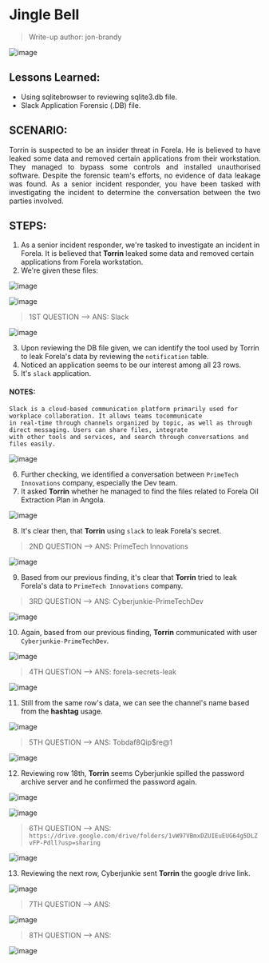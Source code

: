 # Jingle Bell
> Write-up author: jon-brandy

![image](https://github.com/jon-brandy/hackthebox/assets/70703371/5971ad1c-2977-47e0-951e-2fc180541d05)


## Lessons Learned:
- Using sqlitebrowser to reviewing sqlite3.db file.
- Slack Application Forensic (.DB) file.

## SCENARIO:

<p align="justify">
Torrin is suspected to be an insider threat in Forela. He is believed to have leaked some data and removed certain applications from their workstation. They managed to bypass some controls and installed unauthorised software. Despite the forensic team's efforts, no evidence of data leakage was found. As a senior incident responder, you have been tasked with investigating the incident to determine the conversation between the two parties involved.
</p>

## STEPS:
1. As a senior incident responder, we're tasked to investigate an incident in Forela. It is believed that **Torrin** leaked some data and removed certain applications from Forela workstation.
2. We're given these files:

![image](https://github.com/jon-brandy/hackthebox/assets/70703371/0e09cc43-806e-4d73-82c4-f38a62aea066)


![image](https://github.com/jon-brandy/hackthebox/assets/70703371/eee76dfd-2fe2-4c9d-b8c0-4eab7ef2eb55)


> 1ST QUESTION --> ANS: Slack

![image](https://github.com/jon-brandy/hackthebox/assets/70703371/c2ce1b8d-616c-4ca1-b896-388c9c43bad5)


3. Upon reviewing the DB file given, we can identify the tool used by Torrin to leak Forela's data by reviewing the `notification` table.
4. Noticed an application seems to be our interest among all 23 rows.
5. It's `slack` application.

#### NOTES:

```
Slack is a cloud-based communication platform primarily used for workplace collaboration. It allows teams tocommunicate
in real-time through channels organized by topic, as well as through direct messaging. Users can share files, integrate
with other tools and services, and search through conversations and files easily.
```

![image](https://github.com/jon-brandy/hackthebox/assets/70703371/466a299c-d761-4ec5-8d74-fc7bf63305c5)


6. Further checking, we identified a conversation between `PrimeTech Innovations` company, especially the Dev team.
7. It asked **Torrin** whether he managed to find the files related to Forela Oil Extraction Plan in Angola.

![image](https://github.com/jon-brandy/hackthebox/assets/70703371/e28cd9e1-c98b-44e7-9ba0-ec3258100d79)


8. It's clear then, that **Torrin** using `slack` to leak Forela's secret.

> 2ND QUESTION --> ANS: PrimeTech Innovations

![image](https://github.com/jon-brandy/hackthebox/assets/70703371/758d8d97-0806-4537-9084-09e2d2e2ba29)


9. Based from our previous finding, it's clear that **Torrin** tried to leak Forela's data to `PrimeTech Innovations` company.


> 3RD QUESTION --> ANS: Cyberjunkie-PrimeTechDev

![image](https://github.com/jon-brandy/hackthebox/assets/70703371/6afcb584-942c-42e5-9bf5-e85b4f60f55b)


10. Again, based from our previous finding, **Torrin** communicated with user `Cyberjunkie-PrimeTechDev`.

![image](https://github.com/jon-brandy/hackthebox/assets/70703371/0a1fcba4-307d-443e-bfd9-593af1a988b2)


> 4TH QUESTION --> ANS: forela-secrets-leak

![image](https://github.com/jon-brandy/hackthebox/assets/70703371/3586d6c1-7331-49c9-8a2d-bdb7e1f5237a)


11. Still from the same row's data, we can see the channel's name based from the **hashtag** usage.

![image](https://github.com/jon-brandy/hackthebox/assets/70703371/4631c112-1e99-4b76-8e58-7f1a6d54e850)



> 5TH QUESTION --> ANS: Tobdaf8Qip$re@1

![image](https://github.com/jon-brandy/hackthebox/assets/70703371/053d5052-f9cc-4983-9244-507c881c75fa)


12. Reviewing row 18th, **Torrin** seems Cyberjunkie spilled the password archive server and he confirmed the password again.

![image](https://github.com/jon-brandy/hackthebox/assets/70703371/ed6b02ac-03dd-4757-8502-39e16c2127e6)


![image](https://github.com/jon-brandy/hackthebox/assets/70703371/2ea55312-6018-4cdf-a12a-6c77feb8beb0)


> 6TH QUESTION --> ANS: `https://drive.google.com/drive/folders/1vW97VBmxDZUIEuEUG64g5DLZvFP-Pdll?usp=sharing`

![image](https://github.com/jon-brandy/hackthebox/assets/70703371/bc976d2f-5298-4698-865d-7ed624ced886)


13. Reviewing the next row, Cyberjunkie sent **Torrin** the google drive link.

![image](https://github.com/jon-brandy/hackthebox/assets/70703371/cf51db83-18d8-46a8-b16b-52172b983b51)


> 7TH QUESTION --> ANS:

![image](https://github.com/jon-brandy/hackthebox/assets/70703371/50d25893-d2f4-4c5b-a09c-b4cb893b1a19)


> 8TH QUESTION --> ANS:

![image](https://github.com/jon-brandy/hackthebox/assets/70703371/36becd05-8e17-4bbd-b8b3-1f3829756bcb)


